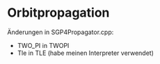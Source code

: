 # Orbitpropagation

Änderungen in SGP4Propagator.cpp:
- TWO_PI in TWOPI
- Tle in TLE (habe meinen Interpreter verwendet)
